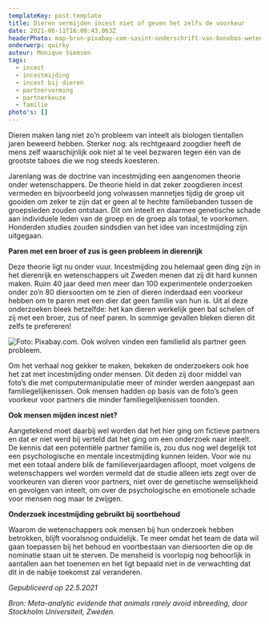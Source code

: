 ```yaml
---
templateKey: post.template
title: Dieren vermijden incest niet of geven het zelfs de voorkeur
date: 2021-06-11T16:00:43.063Z
headerPhoto: map-bron-pixabay-com-sasint-onderschrift-van-bonobos-weten-we-al-langer-dat-zij-niet-aan-incestmijding-doen-wetenschappers-vermoeden-dat-de-bonobo-daarmee-niet-bepaald-de-enige-diersoort-is-image-img-bonobo-sociaal-partner-jpg
onderwerp: quirky
auteur: Monique Siemsen
tags:
  - incest
  - incestmijding
  - incest bij dieren
  - partnervorming
  - partnerkeuze
  - familie
photo's: []
---
```

Dieren maken lang niet zo’n probleem van inteelt als biologen tientallen jaren beweerd hebben. Sterker nog: als rechtgeaard zoogdier heeft de mens zelf waarschijnlijk ook niet al te veel bezwaren tegen één van de grootste taboes die we nog steeds koesteren.

Jarenlang was de doctrine van incestmijding een aangenomen theorie onder wetenschappers. De theorie hield in dat zeker zoogdieren incest vermeden en bijvoorbeeld jong volwassen mannetjes tijdig de groep uit gooiden om zeker te zijn dat er geen al te hechte familiebanden tussen de groepsleden zouden ontstaan. Dit om inteelt en daarmee genetische schade aan individuele leden van de groep en de groep als totaal, te voorkomen. Honderden studies zouden sindsdien van het idee van incestmijding zijn uitgegaan.

**Paren met een broer of zus is geen probleem in dierenrijk**

Deze theorie ligt nu onder vuur. Incestmijding zou helemaal geen ding zijn in het dierenrijk en wetenschappers uit Zweden menen dat zij dit hard kunnen maken. Ruim 40 jaar deed men meer dan 100 experimentele onderzoeken onder zo’n 80 diersoorten om te zien of dieren inderdaad een voorkeur hebben om te paren met een dier dat geen familie van hun is. Uit al deze onderzoeken bleek hetzelfde: het kan dieren werkelijk geen bal schelen of zij met een broer, zus of neef paren. In sommige gevallen bleken dieren dit zelfs te prefereren!

![Foto: Pixabay.com. Ook wolven vinden een familielid als partner geen probleem.](/img/wolven-intiem-stel.jpg)

Om het verhaal nog gekker te maken, bekeken de onderzoekers ook hoe het zat met incestmijding onder mensen. Dit deden zij door middel van foto’s die met computermanipulatie meer of minder werden aangepast aan familiegelijkenissen. Ook mensen hadden op basis van de foto’s geen voorkeur voor partners die minder familiegelijkenissen toonden.

**Ook mensen mijden incest niet?**

Aangetekend moet daarbij wel worden dat het hier ging om fictieve partners en dat er niet werd bij verteld dat het ging om een onderzoek naar inteelt. De kennis dat een potentiële partner familie is, zou dus nog wel degelijk tot een psychologische en mentale incestmijding kunnen leiden. Voor wie nu met een totaal andere blik de familieverjaardagen afloopt, moet volgens de wetenschappers wel worden vermeld dat de studie alleen iets zegt over de voorkeuren van dieren voor partners, niet over de genetische wenselijkheid en gevolgen van inteelt, om over de psychologische en emotionele schade voor mensen nog maar te zwijgen.

**Onderzoek incestmijding gebruikt bij soortbehoud**

Waarom de wetenschappers ook mensen bij hun onderzoek hebben betrokken, blijft vooralsnog onduidelijk. Te meer omdat het team de data wil gaan toepassen bij het behoud en voortbestaan van diersoorten die op de nominatie staan uit te sterven. De mensheid is voorlopig nog behoorlijk in aantallen aan het toenemen en het ligt bepaald niet in de verwachting dat dit in de nabije toekomst zal veranderen.

*Gepubliceerd op 22.5.2021*

*Bron: Meta-analytic evidende that animals rarely avoid inbreeding, door Stockholm Universiteit, Zweden.*